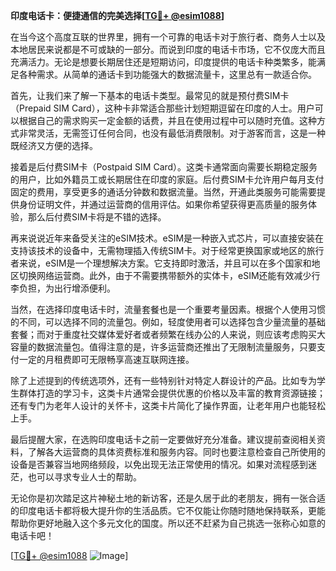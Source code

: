 **印度电话卡：便捷通信的完美选择[[TG💪+ @esim1088](https://t.me/s/esim1088)]**

在当今这个高度互联的世界里，拥有一个可靠的电话卡对于旅行者、商务人士以及本地居民来说都是不可或缺的一部分。而说到印度的电话卡市场，它不仅庞大而且充满活力。无论是想要长期居住还是短期访问，印度提供的电话卡种类繁多，能满足各种需求。从简单的通话卡到功能强大的数据流量卡，这里总有一款适合你。

首先，让我们来了解一下基本的电话卡类型。最常见的就是预付费SIM卡（Prepaid SIM Card），这种卡非常适合那些计划短期逗留在印度的人士。用户可以根据自己的需求购买一定金额的话费，并且在使用过程中可以随时充值。这种方式非常灵活，无需签订任何合同，也没有最低消费限制。对于游客而言，这是一种既经济又方便的选择。

接着是后付费SIM卡（Postpaid SIM Card）。这类卡通常面向需要长期稳定服务的用户，比如外籍员工或长期居住在印度的家庭。后付费SIM卡允许用户每月支付固定的费用，享受更多的通话分钟数和数据流量。当然，开通此类服务可能需要提供身份证明文件，并通过运营商的信用评估。如果你希望获得更高质量的服务体验，那么后付费SIM卡将是不错的选择。

再来说说近年来备受关注的eSIM技术。eSIM是一种嵌入式芯片，可以直接安装在支持该技术的设备中，无需物理插入传统SIM卡。对于经常更换国家或地区的旅行者来说，eSIM是一个理想解决方案。它支持即时激活，并且可以在多个国家和地区切换网络运营商。此外，由于不需要携带额外的实体卡，eSIM还能有效减少行李负担，为出行增添便利。

当然，在选择印度电话卡时，流量套餐也是一个重要考量因素。根据个人使用习惯的不同，可以选择不同的流量包。例如，轻度使用者可以选择包含少量流量的基础套餐；而对于重度社交媒体爱好者或者频繁在线办公的人来说，则应该考虑购买大容量的数据流量包。值得注意的是，许多运营商还推出了无限制流量服务，只要支付一定的月租费即可无限畅享高速互联网连接。

除了上述提到的传统选项外，还有一些特别针对特定人群设计的产品。比如专为学生群体打造的学习卡，这类卡片通常会提供优惠的价格以及丰富的教育资源链接；还有专门为老年人设计的关怀卡，这类卡片简化了操作界面，让老年用户也能轻松上手。

最后提醒大家，在选购印度电话卡之前一定要做好充分准备。建议提前查阅相关资料，了解各大运营商的具体资费标准和服务内容。同时也要注意检查自己所使用的设备是否兼容当地网络频段，以免出现无法正常使用的情况。如果对流程感到迷茫，也可以寻求专业人士的帮助。

无论你是初次踏足这片神秘土地的新访客，还是久居于此的老朋友，拥有一张合适的印度电话卡都将极大提升你的生活品质。它不仅能让你随时随地保持联系，更能帮助你更好地融入这个多元文化的国度。所以还不赶紧为自己挑选一张称心如意的电话卡吧！

[[TG💪+ @esim1088](https://t.me/s/esim1088) ![Image](https://i.postimg.cc/4NQfJmqS/Snipaste-2025-05-13-00-14-12.png)]